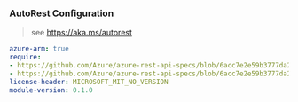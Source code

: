 ### AutoRest Configuration

> see https://aka.ms/autorest

``` yaml
azure-arm: true
require:
- https://github.com/Azure/azure-rest-api-specs/blob/6acc7e2e59b3777da22e417149d0c71d05054bff/specification/containerinstance/resource-manager/readme.md
- https://github.com/Azure/azure-rest-api-specs/blob/6acc7e2e59b3777da22e417149d0c71d05054bff/specification/containerinstance/resource-manager/readme.go.md
license-header: MICROSOFT_MIT_NO_VERSION
module-version: 0.1.0
```